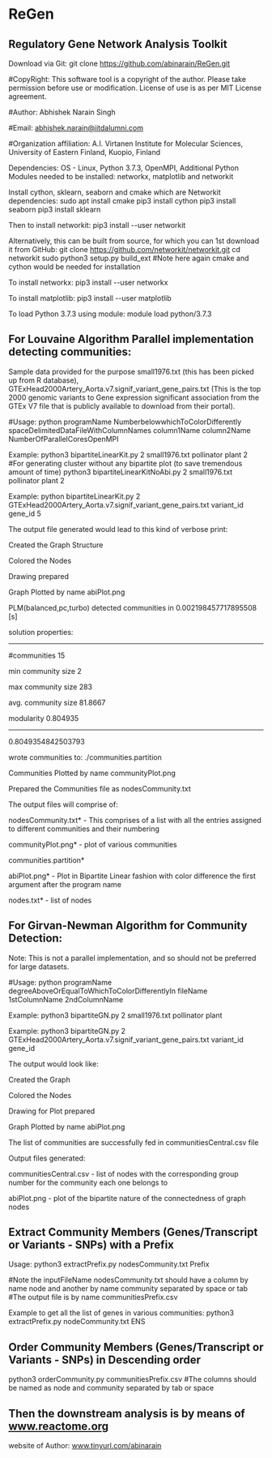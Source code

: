 # ReGen
## Regulatory Gene Network Analysis Toolkit 

Download via Git: git clone https://github.com/abinarain/ReGen.git

#CopyRight: This software tool is a copyright of the author. Please take permission before use or modification. License of use is as per MIT License agreement.

#Author: Abhishek Narain Singh

#Email: abhishek.narain@iitdalumni.com

#Organization affiliation: A.I. Virtanen Institute for Molecular Sciences, University of Eastern Finland, Kuopio, Finland

Dependencies: OS - Linux, Python 3.7.3, OpenMPI, Additional Python Modules needed to be installed: networkx, matplotlib and networkit

Install cython, sklearn, seaborn and cmake which are Networkit dependencies:
sudo apt install cmake
pip3 install cython 
pip3 install seaborn
pip3 install sklearn

Then to install networkit:
pip3 install --user networkit

Alternatively, this can be built from source, for which you can 1st download it from GitHub:
git clone https://github.com/networkit/networkit.git
cd networkit
sudo python3 setup.py build_ext
#Note here again cmake and cython would be needed for installation


To install networkx: pip3 install --user networkx

To install matplotlib: pip3 install --user matplotlib

To load Python 3.7.3 using module: module load python/3.7.3


## For Louvaine Algorithm Parallel implementation detecting communities:

Sample data provided for the purpose small1976.txt (this has been picked up from R database), GTExHead2000Artery_Aorta.v7.signif_variant_gene_pairs.txt (This is the top 2000 genomic variants to Gene expression significant association from the GTEx V7 file that is publicly available to download from their portal).

#Usage: python programName NumberbelowwhichToColorDifferently spaceDelimitedDataFileWithColumnNames column1Name column2Name NumberOfParallelCoresOpenMPI

 Example: python3 bipartiteLinearKit.py 2 small1976.txt pollinator plant 2
          #For generating cluster without any bipartite plot (to save tremendous amount of time)
          python3 bipartiteLinearKitNoAbi.py 2 small1976.txt pollinator plant 2
 
 Example: python bipartiteLinearKit.py 2 GTExHead2000Artery_Aorta.v7.signif_variant_gene_pairs.txt variant_id gene_id 5

The output file generated would lead to this kind of verbose print:

Created the Graph Structure

Colored the Nodes

Drawing prepared

Graph Plotted by name abiPlot.png

PLM(balanced,pc,turbo) detected communities in 0.002198457717895508 [s]

solution properties:

-------------------  ----------

#communities         15

min community size     2

max community size   283

avg. community size   81.8667

modularity             0.804935

-------------------  ----------

0.8049354842503793

wrote communities to: ./communities.partition

Communities Plotted by name communityPlot.png

Prepared the Communities file as nodesCommunity.txt

The output files will comprise of:

 nodesCommunity.txt* - This comprises of a list with all the entries assigned to different communities and their numbering
 
 communityPlot.png* - plot of various communities
 
 communities.partition* 
 
 abiPlot.png* - Plot in Bipartite Linear fashion with color difference the first argument after the program name
 
 nodes.txt* - list of nodes

## For Girvan-Newman Algorithm for Community Detection:

Note: This is not a parallel implementation, and so should not be preferred for large datasets. 

#Usage: python programName degreeAboveOrEqualToWhichToColorDifferentlyIn fileName 1stColumnName 2ndColumnName

 Example: python3 bipartiteGN.py 2 small1976.txt pollinator plant 
 
 Example: python3 bipartiteGN.py 2 GTExHead2000Artery_Aorta.v7.signif_variant_gene_pairs.txt variant_id gene_id

The output would look like:

Created the Graph

Colored the Nodes

Drawing for Plot prepared

Graph Plotted by name abiPlot.png

The list of communities are successfully fed in communitiesCentral.csv file

Output files generated:

communitiesCentral.csv - list of nodes with the corresponding group number for the community each one belongs to

abiPlot.png - plot of the bipartite nature of the connectedness of graph nodes


## Extract Community Members (Genes/Transcript or Variants - SNPs) with a Prefix

Usage: python3 extractPrefix.py nodesCommunity.txt Prefix

#Note the inputFileName nodesCommunity.txt should have a column by name node and another by name community separated by space or tab
#The output file is by name communitiesPrefix.csv

Example to get all the list of genes in various communities:
python3 extractPrefix.py nodeCommunity.txt ENS

## Order Community Members (Genes/Transcript or Variants - SNPs) in Descending order

python3 orderCommunity.py communitiesPrefix.csv #The columns should be named as node and community separated by tab or space


## Then the downstream analysis is by means of www.reactome.org

website of Author: www.tinyurl.com/abinarain 
